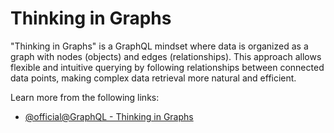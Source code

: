 # Thinking in Graphs

"Thinking in Graphs" is a GraphQL mindset where data is organized as a graph with nodes (objects) and edges (relationships). This approach allows flexible and intuitive querying by following relationships between connected data points, making complex data retrieval more natural and efficient.

Learn more from the following links:

- [@official@GraphQL - Thinking in Graphs](https://graphql.org/learn/thinking-in-graphs/)
